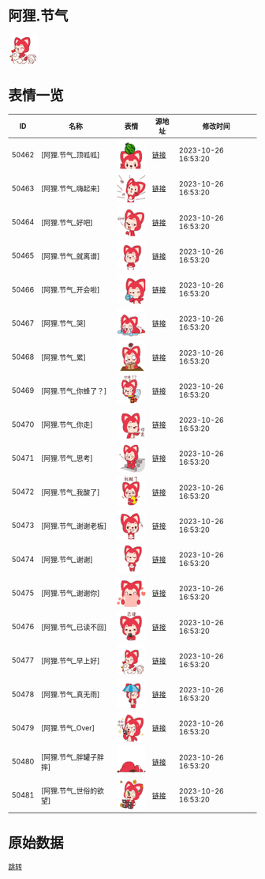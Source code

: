 # 阿狸.节气

<img src="./cover.png" height="60" alt="cover" />

# 表情一览

|ID|名称|表情|源地址|修改时间|
|----|----|----|----|----|
|50462|[阿狸.节气_顶呱呱]|<img src="./pic/050462_%5B阿狸.节气_顶呱呱%5D.png" height="60" alt="顶呱呱"/>|[链接](https://i0.hdslb.com/bfs/garb/8a16c2a07140945103dd68e173f7376849213445.png)|2023-10-26 16:53:20|
|50463|[阿狸.节气_嗨起来]|<img src="./pic/050463_%5B阿狸.节气_嗨起来%5D.png" height="60" alt="嗨起来"/>|[链接](https://i0.hdslb.com/bfs/garb/e855e4f986fb905fc8b50a7d8fb3c939930975a0.png)|2023-10-26 16:53:20|
|50464|[阿狸.节气_好吧]|<img src="./pic/050464_%5B阿狸.节气_好吧%5D.png" height="60" alt="好吧"/>|[链接](https://i0.hdslb.com/bfs/garb/344d1ba941826e6c376b6b1cf01d6543659d0077.png)|2023-10-26 16:53:20|
|50465|[阿狸.节气_就离谱]|<img src="./pic/050465_%5B阿狸.节气_就离谱%5D.png" height="60" alt="就离谱"/>|[链接](https://i0.hdslb.com/bfs/garb/032cf1409ae26fd641860f851c6367661ff46a08.png)|2023-10-26 16:53:20|
|50466|[阿狸.节气_开会啦]|<img src="./pic/050466_%5B阿狸.节气_开会啦%5D.png" height="60" alt="开会啦"/>|[链接](https://i0.hdslb.com/bfs/garb/a178136e9668f32c1638b921ed83f1717a55e973.png)|2023-10-26 16:53:20|
|50467|[阿狸.节气_哭]|<img src="./pic/050467_%5B阿狸.节气_哭%5D.png" height="60" alt="哭"/>|[链接](https://i0.hdslb.com/bfs/garb/b04a8de92e97c338004dd64e0ec80d43444a68d2.png)|2023-10-26 16:53:20|
|50468|[阿狸.节气_累]|<img src="./pic/050468_%5B阿狸.节气_累%5D.png" height="60" alt="累"/>|[链接](https://i0.hdslb.com/bfs/garb/08389da7ce2055f91713e30da01b1ca3fba79012.png)|2023-10-26 16:53:20|
|50469|[阿狸.节气_你蜂了？]|<img src="./pic/050469_%5B阿狸.节气_你蜂了？%5D.png" height="60" alt="你蜂了？"/>|[链接](https://i0.hdslb.com/bfs/garb/6ed79eb8e67bda52077670a26a840ee9022a457f.png)|2023-10-26 16:53:20|
|50470|[阿狸.节气_你走]|<img src="./pic/050470_%5B阿狸.节气_你走%5D.png" height="60" alt="你走"/>|[链接](https://i0.hdslb.com/bfs/garb/8fa7f03f501c6ae047ec45fa2e550f8e37ea46ac.png)|2023-10-26 16:53:20|
|50471|[阿狸.节气_思考]|<img src="./pic/050471_%5B阿狸.节气_思考%5D.png" height="60" alt="思考"/>|[链接](https://i0.hdslb.com/bfs/garb/9b5a1e0a42486fe4a86801da58d6ccec8033887b.png)|2023-10-26 16:53:20|
|50472|[阿狸.节气_我酸了]|<img src="./pic/050472_%5B阿狸.节气_我酸了%5D.png" height="60" alt="我酸了"/>|[链接](https://i0.hdslb.com/bfs/garb/d9df2d85a28cdb40a01195c5cba169e520fec577.png)|2023-10-26 16:53:20|
|50473|[阿狸.节气_谢谢老板]|<img src="./pic/050473_%5B阿狸.节气_谢谢老板%5D.png" height="60" alt="谢谢老板"/>|[链接](https://i0.hdslb.com/bfs/garb/0d4c1941bddbbc438dcc1efb068b25e47c83244a.png)|2023-10-26 16:53:20|
|50474|[阿狸.节气_谢谢]|<img src="./pic/050474_%5B阿狸.节气_谢谢%5D.png" height="60" alt="谢谢"/>|[链接](https://i0.hdslb.com/bfs/garb/471c46a509277e57d2d4f801cc430456a5245f04.png)|2023-10-26 16:53:20|
|50475|[阿狸.节气_谢谢你]|<img src="./pic/050475_%5B阿狸.节气_谢谢你%5D.png" height="60" alt="谢谢你"/>|[链接](https://i0.hdslb.com/bfs/garb/485282a641714a9d3ce81a717ad565477aec19af.png)|2023-10-26 16:53:20|
|50476|[阿狸.节气_已读不回]|<img src="./pic/050476_%5B阿狸.节气_已读不回%5D.png" height="60" alt="已读不回"/>|[链接](https://i0.hdslb.com/bfs/garb/9220fd4a5b8fa677ffb6fa7d6be1c9e9fe808bab.png)|2023-10-26 16:53:20|
|50477|[阿狸.节气_早上好]|<img src="./pic/050477_%5B阿狸.节气_早上好%5D.png" height="60" alt="早上好"/>|[链接](https://i0.hdslb.com/bfs/garb/2ff386473b3e4de3c820458d113300e06e93b488.png)|2023-10-26 16:53:20|
|50478|[阿狸.节气_真无雨]|<img src="./pic/050478_%5B阿狸.节气_真无雨%5D.png" height="60" alt="真无雨"/>|[链接](https://i0.hdslb.com/bfs/garb/cf0f7a79410b107a46f50e487c66f2853101cc7a.png)|2023-10-26 16:53:20|
|50479|[阿狸.节气_Over]|<img src="./pic/050479_%5B阿狸.节气_Over%5D.png" height="60" alt="Over"/>|[链接](https://i0.hdslb.com/bfs/garb/ebea6307755130d58b23d2b6e04b26604baeb29b.png)|2023-10-26 16:53:20|
|50480|[阿狸.节气_胖罐子胖摔]|<img src="./pic/050480_%5B阿狸.节气_胖罐子胖摔%5D.png" height="60" alt="胖罐子胖摔"/>|[链接](https://i0.hdslb.com/bfs/garb/827a75c20e0369174e695ad5bc919c3d27f7ba65.png)|2023-10-26 16:53:20|
|50481|[阿狸.节气_世俗的欲望]|<img src="./pic/050481_%5B阿狸.节气_世俗的欲望%5D.png" height="60" alt="世俗的欲望"/>|[链接](https://i0.hdslb.com/bfs/garb/211a1638fc17e413b176339e873ad6b4dfbaede3.png)|2023-10-26 16:53:20|

# 原始数据

[跳转](./raw.json)

